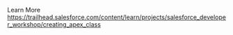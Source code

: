 Learn More https://trailhead.salesforce.com/content/learn/projects/salesforce_developer_workshop/creating_apex_class
